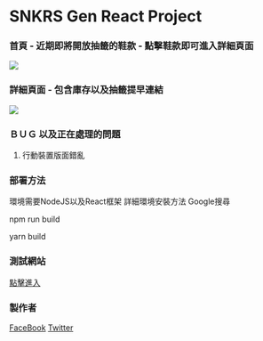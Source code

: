 # SNKRS Gen React Project

### 首頁 - 近期即將開放抽籤的鞋款 - 點擊鞋款即可進入詳細頁面

![](SNKRS%20Gen%20React%20Project/%E6%88%AA%E5%9C%96%202020-06-25%20%E4%B8%8B%E5%8D%881.40.10.png)

### 詳細頁面 - 包含庫存以及抽籤提早連結

![](SNKRS%20Gen%20React%20Project/%E6%88%AA%E5%9C%96%202020-06-25%20%E4%B8%8B%E5%8D%881.40.38.png)

### ＢＵＧ 以及正在處理的問題

1. 行動裝置版面錯亂

### 部署方法

環境需要NodeJS以及React框架
詳細環境安裝方法 Google搜尋

npm run build 

yarn build

### 測試網站

[點擊進入](https://ecstatic-borg-e4eeef.netlify.app/)

### 製作者

[FaceBook](https://www.facebook.com/jiouhao.wang/)   [Twitter](https://twitter.com/jiouhaowang)